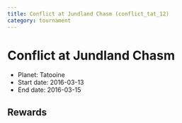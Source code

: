 ```yaml
---
title: Conflict at Jundland Chasm (conflict_tat_12)
category: tournament
---
```

# Conflict at Jundland Chasm

  * Planet: Tatooine
  * Start date: 2016-03-13
  * End date: 2016-03-15

## Rewards

